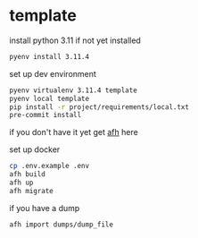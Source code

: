 # template

install python 3.11 if not yet installed
```sh
pyenv install 3.11.4
```

set up dev environment
```sh
pyenv virtualenv 3.11.4 template
pyenv local template
pip install -r project/requirements/local.txt
pre-commit install
```

if you don't have it yet get [afh](https://git.aflabs.org/janezic.matej/afh) here

set up docker
```sh
cp .env.example .env
afh build
afh up
afh migrate
```

if you have a dump
```sh
afh import dumps/dump_file
```

